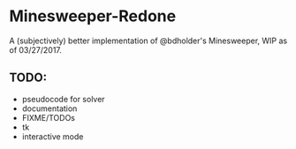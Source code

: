 # Minesweeper-Redone

A (subjectively) better implementation of @bdholder's Minesweeper, WIP as of 03/27/2017.

## TODO:
- pseudocode for solver
- documentation
- FIXME/TODOs
- tk
- interactive mode
